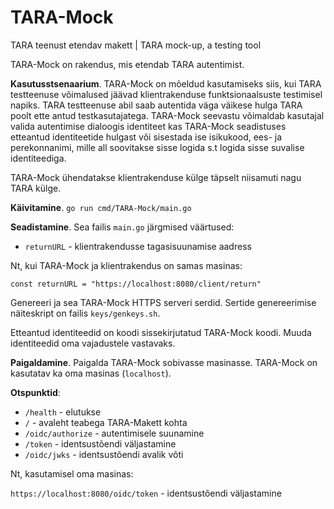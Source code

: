 # TARA-Mock
TARA teenust etendav makett | TARA mock-up, a testing tool

TARA-Mock on rakendus, mis etendab TARA autentimist. 

**Kasutusstsenaarium**. TARA-Mock on mõeldud kasutamiseks siis, kui TARA testteenuse võimalused jäävad klientrakenduse funktsionaalsuste testimisel napiks. TARA testteenuse abil saab autentida väga väikese hulga TARA poolt ette antud testkasutajatega. TARA-Mock seevastu võimaldab kasutajal valida autentimise dialoogis identiteet kas TARA-Mock seadistuses etteantud identiteetide hulgast või sisestada ise isikukood, ees- ja perekonnanimi, mille all soovitakse sisse logida s.t logida sisse suvalise identiteediga.

TARA-Mock ühendatakse klientrakenduse külge täpselt niisamuti nagu TARA külge.

**Käivitamine**. `go run cmd/TARA-Mock/main.go`

**Seadistamine**. Sea failis `main.go` järgmised väärtused:
- `returnURL` - klientrakendusse tagasisuunamise aadress

Nt, kui TARA-Mock ja klientrakendus on samas masinas:
```
const returnURL = "https://localhost:8080/client/return"
```
Genereeri ja sea TARA-Mock HTTPS serveri serdid. Sertide genereerimise näiteskript on failis `keys/genkeys.sh`.

Etteantud identiteedid on koodi sissekirjutatud TARA-Mock koodi. Muuda identiteedid oma vajadustele vastavaks.

**Paigaldamine**. Paigalda TARA-Mock sobivasse masinasse. TARA-Mock on kasutatav ka oma masinas (`localhost`).

**Otspunktid**:
- `/health` - elutukse
- `/` - avaleht teabega TARA-Makett kohta
- `/oidc/authorize` - autentimisele suunamine
- `/token` - identsustõendi väljastamine
- `/oidc/jwks` - identsustõendi avalik võti

Nt, kasutamisel oma masinas:

`https://localhost:8080/oidc/token` - identsustõendi väljastamine
